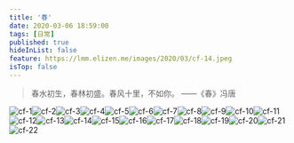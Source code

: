 ```yaml
---
title: '春'
date: 2020-03-06 18:59:00
tags: [日常]
published: true
hideInList: false
feature: https://lmm.elizen.me/images/2020/03/cf-14.jpeg
isTop: false
---
```


> 春水初生，春林初盛。春风十里，不如你。 ——《春》冯唐

<!--more-->

<photos>![cf-1](https://lmm.elizen.me/images/2020/03/cf-1.jpeg)![cf-2](https://lmm.elizen.me/images/2020/03/cf-2.jpeg)![cf-3](https://lmm.elizen.me/images/2020/03/cf-3.jpeg)![cf-4](https://lmm.elizen.me/images/2020/03/cf-4.jpeg)![cf-5](https://lmm.elizen.me/images/2020/03/cf-5.jpeg)![cf-6](https://lmm.elizen.me/images/2020/03/cf-6.jpeg)![cf-7](https://lmm.elizen.me/images/2020/03/cf-7.jpeg)![cf-8](https://lmm.elizen.me/images/2020/03/cf-8.jpeg)![cf-9](https://lmm.elizen.me/images/2020/03/cf-9.jpeg)![cf-10](https://lmm.elizen.me/images/2020/03/cf-10.jpeg)![cf-11](https://lmm.elizen.me/images/2020/03/cf-11.jpeg)![cf-12](https://lmm.elizen.me/images/2020/03/cf-12.jpeg)![cf-13](https://lmm.elizen.me/images/2020/03/cf-13.jpeg)![cf-14](https://lmm.elizen.me/images/2020/03/cf-14.jpeg)![cf-15](https://lmm.elizen.me/images/2020/03/cf-15.jpeg)![cf-16](https://lmm.elizen.me/images/2020/03/cf-16.jpeg)![cf-17](https://lmm.elizen.me/images/2020/03/cf-17.jpeg)![cf-18](https://lmm.elizen.me/images/2020/03/cf-18.jpeg)![cf-19](https://lmm.elizen.me/images/2020/03/cf-19.jpeg)![cf-20](https://lmm.elizen.me/images/2020/03/cf-20.jpeg)![cf-21](https://lmm.elizen.me/images/2020/03/cf-21.jpeg)![cf-22](https://lmm.elizen.me/images/2020/03/cf-22.jpeg)</photos>